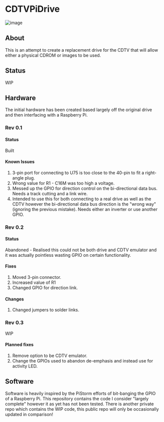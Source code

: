 # CDTVPiDrive

![image](https://github.com/user-attachments/assets/433b4078-b0bd-4e89-8090-4b137aa7cca7)

## About

This is an attempt to create a replacement drive for the CDTV that will allow either a physical CDROM or images to be used.

## Status

WIP

## Hardware

The initial hardware has been created based largely off the original drive and then interfacing with a Raspberry Pi.

### Rev 0.1

#### Status
Built

#### Known Issues
1) 3-pin port for connecting to U75 is too close to the 40-pin to fit a right-angle plug.
2) Wrong value for R1 - C16M was too high a voltage.
3) Messed up the GPIO for direction control on the bi-directional data bus. Needs a track cutting and a link wire. 
4) Intended to use this for both connecting to a real drive as well as the CDTV however the bi-directional data bus direction is the "wrong way" (ignoring the previous mistake). Needs either an inverter or use another GPIO. 

### Rev 0.2
#### Status
Abandoned - Realised this could not be both drive and CDTV emulator and it was actually pointless wasting GPIO on certain functionality. 

#### Fixes
1) Moved 3-pin connector.
2) Increased value of R1
3) Changed GPIO for direction link.

#### Changes
1) Changed jumpers to solder links.

### Rev 0.3
WIP

#### Planned fixes

1) Remove option to be CDTV emulator.
2) Change the GPIOs used to abandon de-emphasis and instead use for activity LED.

## Software

Software is heavily inspired by the PiStorm efforts of bit-banging the GPIO of a Raspberry Pi.
This repository contains the code I consider "largely complete" however it as yet has not been tested. There is another private repo which contains the WIP code, this public repo will only be occasionally updated in comparison!














